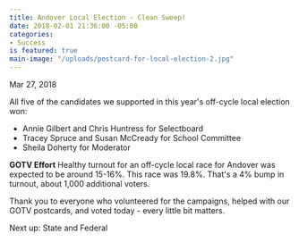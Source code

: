 ```yaml
---
title: Andover Local Election - Clean Sweep!
date: 2018-02-01 21:36:00 -05:00
categories:
- Success
is featured: true
main-image: "/uploads/postcard-for-local-election-2.jpg"
---
```


Mar 27, 2018

All five of the candidates we supported in this year's off-cycle local election won:
* Annie Gilbert and Chris Huntress for Selectboard
* Tracey Spruce and Susan McCready for School Committee
* Sheila Doherty for Moderator

**GOTV Effort**
Healthy turnout for an off-cycle local race for Andover was expected to be around 15-16%. This race was 19.8%. That's a 4% bump in turnout, about 1,000 additional voters.

Thank you to everyone who volunteered for the campaigns, helped with our GOTV postcards, and voted today - every little bit matters.

Next up: State and Federal